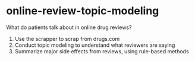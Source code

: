 # online-review-topic-modeling
What do patients talk about in online drug reviews?

1. Use the scrapper to scrap from drugs.com
2. Conduct topic modeling to understand what reviewers are saying
3. Summarize major side effects from reviews, using rule-based methods
